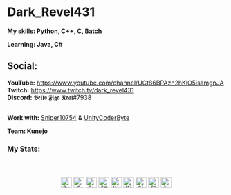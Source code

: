 # Dark_Revel431

**My skills: Python, C++, C, Batch**

**Learning: Java, C#**

## Social:                    
**YouTube:** https://www.youtube.com/channel/UCt86BPAzh2hKlO5isamgnJA                         
**Twitch:** https://www.twitch.tv/dark_revel431                                
**Discord:** 𝕭𝖊𝖑𝖑𝖔 𝕱𝖎𝖌𝖔 𝕽𝖊𝖆𝖑#7938       
##

**Work with:** [Sniper10754](https://github.com/Sniper10754) **&** [UnityCoderByte](https://github.com/UnityCoderByte)

**Team: Kunejo**

### My Stats:

<img align="center" src=""/>

#

<p align="center">
  <code><img title="Python" height="25" src="https://github.com/zumrudu-anka/zumrudu-anka/blob/master/images/python-original.svg"></code>
  <code><img title="C" height="25" src="https://github.com/zumrudu-anka/zumrudu-anka/blob/master/images/c.svg"></code>
  <code><img title="C++" height="25" src="https://github.com/zumrudu-anka/zumrudu-anka/blob/master/images/cpp.svg"></code>
  <code><img title="C#" height="25" src="https://github.com/zumrudu-anka/zumrudu-anka/blob/master/images/cSharp.svg"></code>
  <code><img title="Visual Studio Code" height="25" src="https://github.com/zumrudu-anka/zumrudu-anka/blob/master/images/vscode.png"></code>
  <code><img title="Visual Studio" height="25" src="https://github.com/zumrudu-anka/zumrudu-anka/blob/master/images/visualstudio.png"></code>
  <code><img title="GitHub" height="25" src="https://github.com/zumrudu-anka/zumrudu-anka/blob/master/images/github.svg"></code>
  <code><img title="StackOverflow" height="25" src="https://github.com/zumrudu-anka/zumrudu-anka/blob/master/images/stackoverflow.svg"></code>
  <code><img title="Json" height="25" src="https://github.com/zumrudu-anka/zumrudu-anka/blob/master/images/json.svg"></code>
  <br><br>

   
</p>
